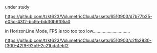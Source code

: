under study

https://github.com/tzkt623/VolumetricCloud/assets/6510903/d7b77b25-e05c-43f2-bc9a-bddf0b9f05a0

in HorizonLine Mode, FPS is too too too low..............................

https://github.com/tzkt623/VolumetricCloud/assets/6510903/c2fb2830-f300-42f9-92b9-2c21bda1ebf2
